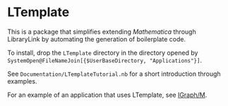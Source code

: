 # LTemplate

This is a package that simplifies extending _Mathematica_ through LibraryLink by automating the generation of boilerplate code.

To install, drop the `LTemplate` directory in the directory opened by `SystemOpen@FileNameJoin[{$UserBaseDirectory, "Applications"}]`.

See `Documentation/LTemplateTutorial.nb` for a short introduction through examples.

For an example of an application that uses LTemplate, see [IGraph/M](https://github.com/szhorvat/IGraphM).
